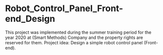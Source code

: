 # Robot_Control_Panel_Front-end_Design
This project was implemented during the summer training period for the year 2020 at (Smart Methods) Company and the property rights are reserved for them.  Project idea: Design a simple robot control panel (Front-end).
